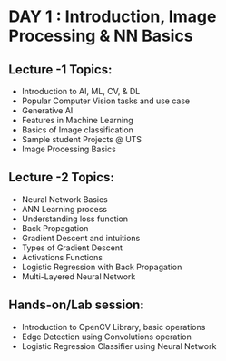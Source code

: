# DAY 1 : Introduction, Image Processing & NN Basics

## Lecture -1 Topics: 
* Introduction to AI, ML, CV, & DL
* Popular Computer Vision tasks and use case
* Generative AI
* Features in Machine Learning
* Basics of Image classification  
* Sample student Projects @ UTS
* Image Processing Basics

## Lecture -2 Topics:
* Neural Network Basics
* ANN Learning process
* Understanding loss function
* Back Propagation
* Gradient Descent and intuitions
* Types of Gradient Descent
* Activations Functions
* Logistic Regression with Back Propagation
* Multi-Layered Neural Network

## Hands-on/Lab session:
* Introduction to OpenCV Library, basic operations
* Edge Detection using Convolutions operation
* Logistic Regression Classifier using Neural Network
